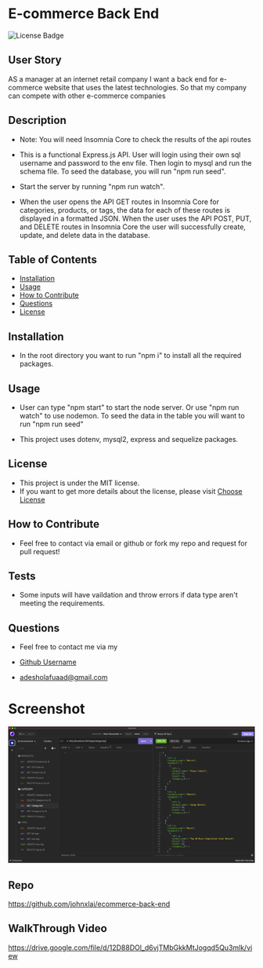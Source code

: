 # E-commerce Back End
![License Badge](https://img.shields.io/badge/license-MIT-brightgreen)

## User Story
AS a manager at an internet retail company I want a back end for e-commerce website that uses the latest technologies. So that my company can compete with other e-commerce companies

## Description
* Note: You will need Insomnia Core to check the results of the api routes
* This is a functional Express.js API. User will login using their own sql username and password to the env file. Then login to mysql and run the schema file. To seed the database, you will run "npm run seed".

* Start the server by running "npm run watch".

* When the user opens the API GET routes in Insomnia Core for categories, products, or tags, the data for each of these routes is displayed in a formatted JSON. When the user uses the API POST, PUT, and DELETE routes in Insomnia Core the user will successfully create, update, and delete data in the database.


## Table of Contents
- [Installation](#installation)
- [Usage](#usage)
- [How to Contribute](#how-to-contribute)
- [Questions](#questions)
- [License](#license)

## Installation
* In the root directory you want to run "npm i" to install all the required packages.

## Usage
* User can type "npm start" to start the node server. Or use "npm run watch" to use nodemon. To seed the data in the table you will want to run "npm run seed"

* This project uses dotenv, mysql2, express and sequelize packages.


## License
* This project is under the MIT license.
* If you want to get more details about the license, please visit [Choose License](https://choosealicense.com "Choose License")

## How to Contribute
* Feel free to contact via email or github or fork my repo and request for pull request!

## Tests
* Some inputs will have vaildation and throw errors if data type aren't meeting the requirements.

## Questions
- Feel free to contact me via my 
* [Github Username](https://github.com/adefuaad)

* <a href="mailto:adesholafuaad@gmail.com">adesholafuaad@gmail.com</a>


# Screenshot
![Screenshot](assets/images/ecommerce-back-end.png)
## Repo
https://github.com/johnxlai/ecommerce-back-end
## WalkThrough Video
https://drive.google.com/file/d/12D88DOl_d6vjTMbGkkMtJogqd5Qu3mlk/view
